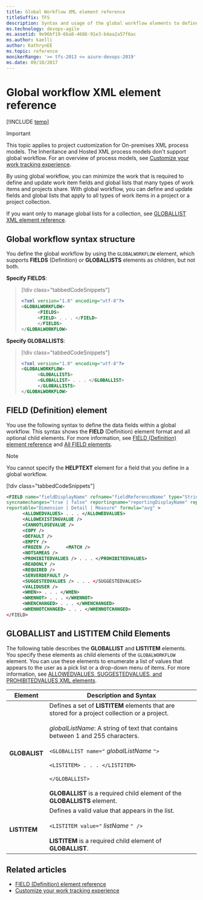 ```yaml
---
title: Global Workflow XML element reference 
titleSuffix: TFS
description: Syntax and usage of the global workflow elements to define data fields and global lists to be shared across several projects  
ms.technology: devops-agile
ms.assetid: 9e96bf19-6ba8-4686-91e3-b4aa2a57f6ac
ms.author: kaelli
author: KathrynEE
ms.topic: reference
monikerRange: '>= tfs-2013 <= azure-devops-2019'
ms.date: 09/10/2017
---
```


# Global workflow XML element reference

[!INCLUDE [temp](../../includes/version-header-tfs-only.md)]

> [!IMPORTANT]  
> This topic applies to project customization for On-premises XML process models. The Inheritance and Hosted XML process models don't support global workflow. For an overview of process models, see [Customize your work tracking experience](../customize-work.md).

By using global workflow, you can minimize the work that is required to define and update work item fields and global lists that many types of work items and projects share. With global workflow, you can define and update fields and global lists that apply to all types of work items in a project or a project collection.

If you want only to manage global lists for a collection, see [GLOBALLIST XML element reference](define-global-lists.md).

<a name="GLOBAL"></a>

## Global workflow syntax structure

You define the global workflow by using the `GLOBALWORKFLOW` element, which supports **FIELDS** (Definition) or **GLOBALLISTS** elements as children, but not both.

**Specify FIELDS**:

> [!div class="tabbedCodeSnippets"]
>
> ```XML
> <?xml version="1.0" encoding="utf-8"?>  
> <GLOBALWORKFLOW>  
>       <FIELDS>
>       <FIELD> . . . </FIELD>  
>       </FIELDS>  
> </GLOBALWORKFLOW>  
> ```

**Specify GLOBALLISTS**:

> [!div class="tabbedCodeSnippets"]
>
> ```XML
> <?xml version="1.0" encoding="utf-8"?>  
> <GLOBALWORKFLOW>  
>       <GLOBALLISTS>
>       <GLOBALLIST> . . . </GLOBALLIST>  
>       </GLOBALLISTS>  
> </GLOBALWORKFLOW>  
> ```

<a name="FIELD"></a>

## FIELD (Definition) element

You use the following syntax to define the data fields within a global workflow. This syntax shows the **FIELD** (Definition) element format and all optional child elements. For more information, see [FIELD (Definition) element reference](field-definition-element-reference.md) and [All FIELD elements](all-field-xml-elements-reference.md).

> [!NOTE]
> You cannot specify the **HELPTEXT** element for a field that you define in a global workflow.
>
> [!div class="tabbedCodeSnippets"]
>
> ```XML
> <FIELD name="fieldDisplayName" refname="fieldReferenceName" type="String | Integer | Double | DateTime | PlainText | HTML | History | TreePath | GUID "  
> syncnamechanges="true | false" reportingname="reportingDisplayName" reportingrefname="reportingReferenceName"  
> reportable="Dimension | Detail | Measure" formula="avg" >  
>       <ALLOWEDVALUES> . . . </ALLOWEDVALUES>  
>       <ALLOWEXISTINGVALUE />  
>       <CANNOTLOSEVALUE />  
>       <COPY />  
>       <DEFAULT />  
>       <EMPTY />  
>       <FROZEN />      <MATCH />  
>       <NOTSAMEAS />  
>       <PROHIBITEDVALUES /> . . . </PROHIBITEDVALUES>  
>       <READONLY />  
>       <REQUIRED />  
>       <SERVERDEFAULT />  
>       <SUGGESTEDVALUES /> . . . </SUGGESTEDVALUES>  
>       <VALIDUSER />  
>       <WHEN>> . . . </WHEN>  
>       <WHENNOT> . . . </WHENNOT>  
>       <WHENCHANGED> . . . </WHENCHANGED>  
>       <WHENNOTCHANGED> . . . </WHENNOTCHANGED>  
> </FIELD>  
> ```

<a name="LISTElements"></a>

## GLOBALLIST and LISTITEM Child Elements

The following table describes the **GLOBALLIST** and **LISTITEM** elements. You specify these elements as child elements of the `GLOBALWORKFLOW` element. You can use these elements to enumerate a list of values that appears to the user as a pick list or a drop-down menu of items. For more information, see [ALLOWEDVALUES, SUGGESTEDVALUES, and PROHIBITEDVALUES XML elements](define-pick-lists.md).

| Element       | Description and Syntax                                                                                                                                                                                                                                                                                                                                                                                        |
| ------------- | ------------------------------------------------------------------------------------------------------------------------------------------------------------------------------------------------------------------------------------------------------------------------------------------------------------------------------------------------------------------------------------------------------------- |
| **GLOBALIST** | Defines a set of **LISTITEM** elements that are stored for a project collection or a project.<br /><br /> _globalListName_: A string of text that contains between 1 and 255 characters.<br /><br /> `<GLOBALLIST name="` _globalListName_ `">`<br /><br /> `<LISTITEM> . . . </LISTITEM>`<br /><br /> `</GLOBALLIST>`<br /><br /> **GLOBALLIST** is a required child element of the **GLOBALLISTS** element. |
| **LISTITEM**  | Defines a valid value that appears in the list.<br /><br /> `<LISTITEM value="` _listName_ `" />`<br /><br /> **LISTITEM** is a required child element of **GLOBALLIST**.                                                                                                                                                                                                                                     |

## Related articles

* [FIELD (Definition) element reference](field-definition-element-reference.md)
* [Customize your work tracking experience](../customize-work.md)
